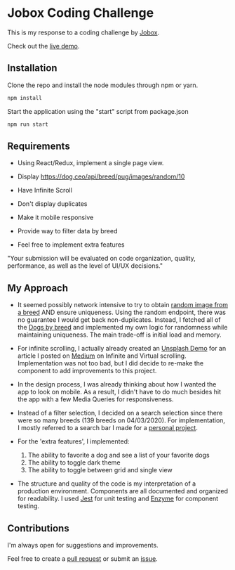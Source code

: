 # Jobox Coding Challenge 
This is my response to a coding challenge by [Jobox](https://www.jobox.ai/).

Check out the [live demo](http://alvinnguyen116.github.io/jobox-coding-challenge). 

## Installation
Clone the repo and install the node modules through npm or yarn. 
 
```bash
npm install 
```

Start the application using the "start" script from package.json 
```bash 
npm run start 
```

## Requirements 
- Using React/Redux, implement a single page view.

- Display https://dog.ceo/api/breed/pug/images/random/10 

- Have Infinite Scroll

- Don't display duplicates

- Make it mobile responsive 

- Provide way to filter data by breed

- Feel free to implement extra features

 "Your submission will be evaluated on code organization, quality, 
 performance, as well as the level of UI/UX decisions."
 
## My Approach 
- It seemed possibly network intensive to try to obtain [random image from a breed](https://dog.ceo/dog-api/documentation/breed)
AND ensure uniqueness. Using the random endpoint, there was 
no guarantee I would get back non-duplicates. Instead, 
I fetched all of the [Dogs by breed](https://dog.ceo/dog-api/documentation/breed) and implemented
my own logic for randomness while maintaining uniqueness. The main trade-off is initial load and memory. 


- For infinite scrolling, I actually already created an [Unsplash Demo](https://alvinnguyen116.github.io/project-unsplash-demo/)
 for an article I posted on [Medium](https://medium.com/@alvinnguyen116/virtual-and-infinite-scrolling-in-react-d56a05976cd2)
 on Infinite and Virtual scrolling. Implementation was not too bad, but I did decide 
 to re-make the component to add improvements to this project.
 
- In the design process, I was already thinking 
about how I wanted the app to look on mobile. As a result, I didn't have to do much besides
hit the app with a few Media Queries for responsiveness.

- Instead of a filter selection, I decided on a search selection since there 
 were so many breeds (139 breeds on 04/03/2020). For implementation, I mostly referred 
to a search bar I made for a [personal project](https://alvinnguyen116.github.io/pokedex/).

- For the 'extra features', I implemented:
   1) The ability to favorite a dog and see a list of your favorite dogs 
   2) The ability to toggle dark theme
   3) The ability to toggle between grid and single view
   
- The structure and quality of the code is my interpretation of a production environment.
Components are all documented and organized for readability. I used [Jest](https://jestjs.io/)
for unit testing and [Enzyme](https://enzymejs.github.io/enzyme/) for component testing. 
 
 ## Contributions 
 I'm always open for suggestions and improvements.
 
 Feel free to create a [pull request](https://github.com/alvinnguyen116/jobox-coding-challenge/pulls) 
 or submit an [issue](https://github.com/alvinnguyen116/jobox-coding-challenge/issues).
